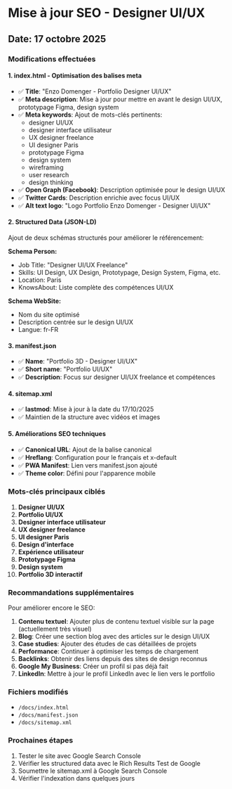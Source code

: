 # Mise à jour SEO - Designer UI/UX

## Date: 17 octobre 2025

### Modifications effectuées

#### 1. **index.html** - Optimisation des balises meta
- ✅ **Title**: "Enzo Domenger - Portfolio Designer UI/UX"
- ✅ **Meta description**: Mise à jour pour mettre en avant le design UI/UX, prototypage Figma, design system
- ✅ **Meta keywords**: Ajout de mots-clés pertinents:
  - designer UI/UX
  - designer interface utilisateur
  - UX designer freelance
  - UI designer Paris
  - prototypage Figma
  - design system
  - wireframing
  - user research
  - design thinking
- ✅ **Open Graph (Facebook)**: Description optimisée pour le design UI/UX
- ✅ **Twitter Cards**: Description enrichie avec focus UI/UX
- ✅ **Alt text logo**: "Logo Portfolio Enzo Domenger - Designer UI/UX"

#### 2. **Structured Data (JSON-LD)**
Ajout de deux schémas structurés pour améliorer le référencement:

**Schema Person:**
- Job Title: "Designer UI/UX Freelance"
- Skills: UI Design, UX Design, Prototypage, Design System, Figma, etc.
- Location: Paris
- KnowsAbout: Liste complète des compétences UI/UX

**Schema WebSite:**
- Nom du site optimisé
- Description centrée sur le design UI/UX
- Langue: fr-FR

#### 3. **manifest.json**
- ✅ **Name**: "Portfolio 3D - Designer UI/UX"
- ✅ **Short name**: "Portfolio UI/UX"
- ✅ **Description**: Focus sur designer UI/UX freelance et compétences

#### 4. **sitemap.xml**
- ✅ **lastmod**: Mise à jour à la date du 17/10/2025
- ✅ Maintien de la structure avec vidéos et images

#### 5. **Améliorations SEO techniques**
- ✅ **Canonical URL**: Ajout de la balise canonical
- ✅ **Hreflang**: Configuration pour le français et x-default
- ✅ **PWA Manifest**: Lien vers manifest.json ajouté
- ✅ **Theme color**: Défini pour l'apparence mobile

### Mots-clés principaux ciblés

1. **Designer UI/UX**
2. **Portfolio UI/UX**
3. **Designer interface utilisateur**
4. **UX designer freelance**
5. **UI designer Paris**
6. **Design d'interface**
7. **Expérience utilisateur**
8. **Prototypage Figma**
9. **Design system**
10. **Portfolio 3D interactif**

### Recommandations supplémentaires

Pour améliorer encore le SEO:

1. **Contenu textuel**: Ajouter plus de contenu textuel visible sur la page (actuellement très visuel)
2. **Blog**: Créer une section blog avec des articles sur le design UI/UX
3. **Case studies**: Ajouter des études de cas détaillées de projets
4. **Performance**: Continuer à optimiser les temps de chargement
5. **Backlinks**: Obtenir des liens depuis des sites de design reconnus
6. **Google My Business**: Créer un profil si pas déjà fait
7. **LinkedIn**: Mettre à jour le profil LinkedIn avec le lien vers le portfolio

### Fichiers modifiés

- `/docs/index.html`
- `/docs/manifest.json`
- `/docs/sitemap.xml`

### Prochaines étapes

1. Tester le site avec Google Search Console
2. Vérifier les structured data avec le Rich Results Test de Google
3. Soumettre le sitemap.xml à Google Search Console
4. Vérifier l'indexation dans quelques jours
